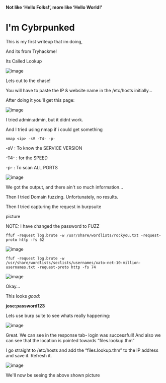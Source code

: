 **Not like ‘Hello Folks!’, more like ‘Hello World!’**

# I'm Cybrpunked

This is my first writeup that im doing,

 And its from Tryhackme! 

Its Called Lookup

![image](https://github.com/user-attachments/assets/ab207f5d-92cf-44d5-8ddd-a5ac93d09a7a)

Lets cut to the chase!

You will have to paste the IP & website name in the /etc/hosts initially...

After doing it you'll get this page:

![image](https://github.com/user-attachments/assets/4a0292f7-adf3-4b65-89f0-a46ae576f64c)


I tried admin:admin, but it didnt work.

And I tried using nmap if i could get something
``````
nmap <ip> -sV -T4- -p-
``````
-sV : To know the SERVICE VERSION

-T4- : for the SPEED

-p- : To scan ALL PORTS

![image](https://github.com/user-attachments/assets/3514c0e8-2060-4707-82b7-a52f65cda053)


We got the output, and there ain't so much information...

Then I tried Domain fuzzing. Unfortunately, no results.

Then I tried capturing the request in burpsuite

picture

NOTE: I have changed the password to FUZZ 
````````````
ffuf -request log.brute -w /usr/share/wordlists/rockyou.txt -request-proto http -fs 62
````````````
![image](https://github.com/user-attachments/assets/e7d08c34-d5a0-498d-a2d9-2d801adbf003)

```````
ffuf -request log.brute -w /usr/share/wordlists/seclists/usernames/xato-net-10-million-usernames.txt -request-proto http -fs 74
```````
![image](https://github.com/user-attachments/assets/bd9cc763-9413-4035-a29d-96acbf0107b5)


Okay... 

This looks _good_:

**jose:password123**

Lets use burp suite to see whats really happening:

![image](https://github.com/user-attachments/assets/5db96096-1d31-4973-bb41-633fb23d4c13)


Great. We can see in the response tab- login was successfull! And also we can see that the location is pointed towards “files.lookup.thm”

I go straight to /etc/hosts and add the “files.lookup.thm” to the IP address and save it. Refresh it.

![image](https://github.com/user-attachments/assets/f911d3ea-e9fe-4c0a-a5bf-3632146f4a84)

We'll now be seeing the above shown picture


